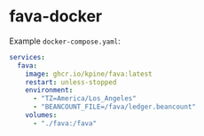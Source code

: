 # fava-docker

Example `docker-compose.yaml`:

```yaml
services:
  fava:
    image: ghcr.io/kpine/fava:latest
    restart: unless-stopped
    environment:
      - "TZ=America/Los_Angeles"
      - "BEANCOUNT_FILE=/fava/ledger.beancount"
    volumes:
      - "./fava:/fava"
```
